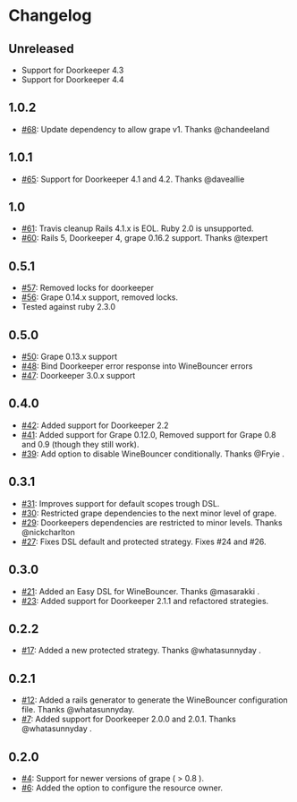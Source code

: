 Changelog
=========

## Unreleased

* Support for Doorkeeper 4.3
* Support for Doorkeeper 4.4

## 1.0.2
* [#68](https://github.com/antek-drzewiecki/wine_bouncer/pull/68): Update dependency to allow grape v1. Thanks @chandeeland

## 1.0.1
* [#65](https://github.com/antek-drzewiecki/wine_bouncer/pull/65): Support for Doorkeeper 4.1 and 4.2. Thanks @daveallie

## 1.0
* [#61](https://github.com/antek-drzewiecki/wine_bouncer/pull/61): Travis cleanup Rails 4.1.x is EOL. Ruby 2.0 is unsupported.
* [#60](https://github.com/antek-drzewiecki/wine_bouncer/pull/60): Rails 5, Doorkeeper 4, grape 0.16.2 support. Thanks @texpert

## 0.5.1
* [#57](https://github.com/antek-drzewiecki/wine_bouncer/pull/57): Removed locks for doorkeeper
* [#56](https://github.com/antek-drzewiecki/wine_bouncer/pull/56): Grape 0.14.x support, removed locks.
* Tested against ruby 2.3.0

## 0.5.0
* [#50](https://github.com/antek-drzewiecki/wine_bouncer/pull/50): Grape 0.13.x support
* [#48](https://github.com/antek-drzewiecki/wine_bouncer/pull/48): Bind Doorkeeper error response into WineBouncer errors
* [#47](https://github.com/antek-drzewiecki/wine_bouncer/pull/47): Doorkeeper 3.0.x support

## 0.4.0
* [#42](https://github.com/antek-drzewiecki/wine_bouncer/pull/42): Added support for Doorkeeper 2.2
* [#41](https://github.com/antek-drzewiecki/wine_bouncer/pull/41): Added support for Grape 0.12.0, Removed support for Grape 0.8 and 0.9 (though they still work).
* [#39](https://github.com/antek-drzewiecki/wine_bouncer/pull/39): Add option to disable WineBouncer conditionally. Thanks @Fryie .

## 0.3.1
* [#31](https://github.com/antek-drzewiecki/wine_bouncer/pull/31): Improves support for default scopes trough DSL.
* [#30](https://github.com/antek-drzewiecki/wine_bouncer/pull/30): Restricted grape dependencies to the next minor level of grape.
* [#29](https://github.com/antek-drzewiecki/wine_bouncer/pull/29): Doorkeepers dependencies are restricted to minor levels. Thanks @nickcharlton
* [#27](https://github.com/antek-drzewiecki/wine_bouncer/pull/27): Fixes DSL default and protected strategy. Fixes #24 and #26.

## 0.3.0
* [#21](https://github.com/antek-drzewiecki/wine_bouncer/pull/21): Added an Easy DSL for WineBouncer. Thanks @masarakki .
* [#23](https://github.com/antek-drzewiecki/wine_bouncer/pull/23): Added support for Doorkeeper 2.1.1 and refactored strategies.

## 0.2.2
* [#17](https://github.com/antek-drzewiecki/wine_bouncer/pull/17): Added a new protected strategy. Thanks @whatasunnyday .

## 0.2.1
* [#12](https://github.com/antek-drzewiecki/wine_bouncer/pull/12): Added a rails generator to generate the WineBouncer configuration file. Thanks @whatasunnyday.
* [#7](https://github.com/antek-drzewiecki/wine_bouncer/pull/7): Added support for Doorkeeper 2.0.0 and 2.0.1. Thanks @whatasunnyday .

## 0.2.0
* [#4](https://github.com/antek-drzewiecki/wine_bouncer/pull/4): Support for newer versions of grape ( > 0.8 ).
* [#6](https://github.com/antek-drzewiecki/wine_bouncer/pull/6): Added the option to configure the resource owner.
